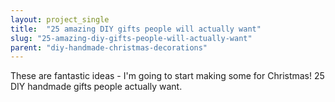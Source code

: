 ```yaml
---
layout: project_single
title:  "25 amazing DIY gifts people will actually want"
slug: "25-amazing-diy-gifts-people-will-actually-want"
parent: "diy-handmade-christmas-decorations"
---
```

These are fantastic ideas - I'm going to start making some for Christmas! 25 DIY handmade gifts people actually want.